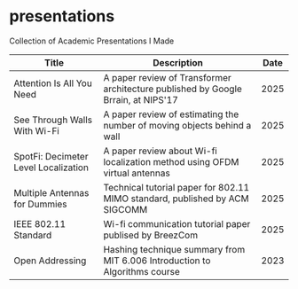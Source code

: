 # presentations
Collection of Academic Presentations I Made

| Title | Description | Date |
|-------|-------------|------|
| Attention Is All You Need | A paper review of Transformer architecture published by Google Brrain, at NIPS'17 | 2025 |
| See Through Walls With Wi-Fi | A paper review of estimating the number of moving objects behind a wall | 2025 |
| SpotFi: Decimeter Level Localization | A paper review about Wi-fi localization method using OFDM virtual antennas | 2025 |
| Multiple Antennas for Dummies | Technical tutorial paper for 802.11 MIMO standard, published by ACM SIGCOMM | 2025 | 
| IEEE 802.11 Standard | Wi-fi communication tutorial paper publised by BreezCom  | 2025 | 
| Open Addressing | Hashing technique summary from MIT 6.006 Introduction to Algorithms course | 2023 | 
